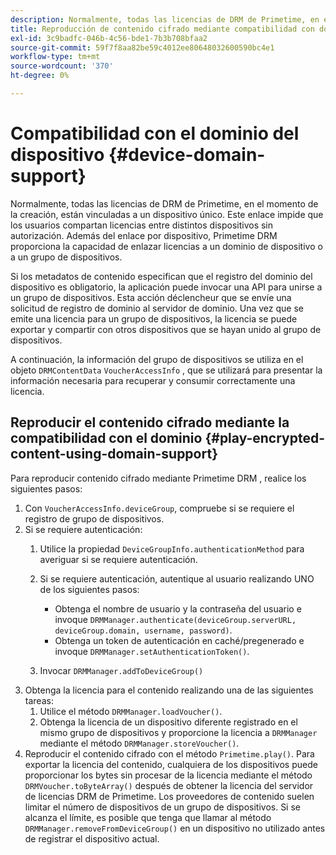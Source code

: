 ```yaml
---
description: Normalmente, todas las licencias de DRM de Primetime, en el momento de la creación, están vinculadas a un dispositivo único. Este enlace impide que los usuarios compartan licencias entre distintos dispositivos sin autorización. Además del enlace por dispositivo, Primetime DRM proporciona la capacidad de enlazar licencias a un dominio de dispositivo o a un grupo de dispositivos.
title: Reproducción de contenido cifrado mediante compatibilidad con dominios
exl-id: 3c9badfc-046b-4c56-bde1-7b3b708bfaa2
source-git-commit: 59f7f8aa82be59c4012ee80648032600590bc4e1
workflow-type: tm+mt
source-wordcount: '370'
ht-degree: 0%

---
```


# Compatibilidad con el dominio del dispositivo {#device-domain-support}

Normalmente, todas las licencias de DRM de Primetime, en el momento de la creación, están vinculadas a un dispositivo único. Este enlace impide que los usuarios compartan licencias entre distintos dispositivos sin autorización. Además del enlace por dispositivo, Primetime DRM proporciona la capacidad de enlazar licencias a un dominio de dispositivo o a un grupo de dispositivos.

Si los metadatos de contenido especifican que el registro del dominio del dispositivo es obligatorio, la aplicación puede invocar una API para unirse a un grupo de dispositivos. Esta acción déclencheur que se envíe una solicitud de registro de dominio al servidor de dominio. Una vez que se emite una licencia para un grupo de dispositivos, la licencia se puede exportar y compartir con otros dispositivos que se hayan unido al grupo de dispositivos.

A continuación, la información del grupo de dispositivos se utiliza en el objeto `DRMContentData` `VoucherAccessInfo` , que se utilizará para presentar la información necesaria para recuperar y consumir correctamente una licencia.

## Reproducir el contenido cifrado mediante la compatibilidad con el dominio {#play-encrypted-content-using-domain-support}

Para reproducir contenido cifrado mediante Primetime DRM , realice los siguientes pasos:

1. Con `VoucherAccessInfo.deviceGroup`, compruebe si se requiere el registro de grupo de dispositivos.
1. Si se requiere autenticación:
   1. Utilice la propiedad `DeviceGroupInfo.authenticationMethod` para averiguar si se requiere autenticación.
   1. Si se requiere autenticación, autentique al usuario realizando UNO de los siguientes pasos:

      * Obtenga el nombre de usuario y la contraseña del usuario e invoque `DRMManager.authenticate(deviceGroup.serverURL, deviceGroup.domain, username, password)`.
      * Obtenga un token de autenticación en caché/pregenerado e invoque `DRMManager.setAuthenticationToken()`.
   1. Invocar `DRMManager.addToDeviceGroup()`
1. Obtenga la licencia para el contenido realizando una de las siguientes tareas:
   1. Utilice el método `DRMManager.loadVoucher()`.
   1. Obtenga la licencia de un dispositivo diferente registrado en el mismo grupo de dispositivos y proporcione la licencia a `DRMManager` mediante el método `DRMManager.storeVoucher()`.
1. Reproducir el contenido cifrado con el método `Primetime.play()`.
Para exportar la licencia del contenido, cualquiera de los dispositivos puede proporcionar los bytes sin procesar de la licencia mediante el método `DRMVoucher.toByteArray()` después de obtener la licencia del servidor de licencias DRM de Primetime. Los proveedores de contenido suelen limitar el número de dispositivos de un grupo de dispositivos. Si se alcanza el límite, es posible que tenga que llamar al método `DRMManager.removeFromDeviceGroup()` en un dispositivo no utilizado antes de registrar el dispositivo actual.
